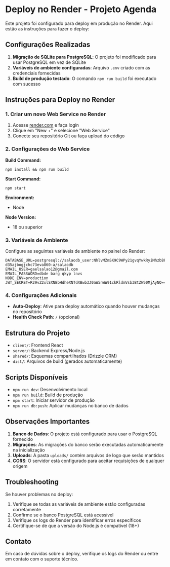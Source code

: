 # Deploy no Render - Projeto Agenda

Este projeto foi configurado para deploy em produção no Render. Aqui estão as instruções para fazer o deploy:

## Configurações Realizadas

1. **Migração de SQLite para PostgreSQL**: O projeto foi modificado para usar PostgreSQL em vez de SQLite
2. **Variáveis de ambiente configuradas**: Arquivo `.env` criado com as credenciais fornecidas
3. **Build de produção testado**: O comando `npm run build` foi executado com sucesso

## Instruções para Deploy no Render

### 1. Criar um novo Web Service no Render

1. Acesse [render.com](https://render.com) e faça login
2. Clique em "New +" e selecione "Web Service"
3. Conecte seu repositório Git ou faça upload do código

### 2. Configurações do Web Service

**Build Command:**
```
npm install && npm run build
```

**Start Command:**
```
npm start
```

**Environment:**
- Node

**Node Version:**
- 18 ou superior

### 3. Variáveis de Ambiente

Configure as seguintes variáveis de ambiente no painel do Render:

```
DATABASE_URL=postgresql://salaodb_user:NhlvMZmSK9C9WPy21gvqYwkRyiMhzbBF@dpg-d35ajbogjchc73eva860-a/salaodb
EMAIL_USER=gaelsalao12@gmail.com
EMAIL_PASSWORD=dbde barg qkyp lnvs
NODE_ENV=production
JWT_SECRET=R29vZ2xlSXNBbHdheXNTdXBwb3J0aW5nWW91ckRldmVsb3BtZW50MjAyNQ==
```

### 4. Configurações Adicionais

- **Auto-Deploy**: Ative para deploy automático quando houver mudanças no repositório
- **Health Check Path**: `/` (opcional)

## Estrutura do Projeto

- `client/`: Frontend React
- `server/`: Backend Express/Node.js
- `shared/`: Esquemas compartilhados (Drizzle ORM)
- `dist/`: Arquivos de build (gerados automaticamente)

## Scripts Disponíveis

- `npm run dev`: Desenvolvimento local
- `npm run build`: Build de produção
- `npm start`: Iniciar servidor de produção
- `npm run db:push`: Aplicar mudanças no banco de dados

## Observações Importantes

1. **Banco de Dados**: O projeto está configurado para usar o PostgreSQL fornecido
2. **Migrações**: As migrações do banco serão executadas automaticamente na inicialização
3. **Uploads**: A pasta `uploads/` contém arquivos de logo que serão mantidos
4. **CORS**: O servidor está configurado para aceitar requisições de qualquer origem

## Troubleshooting

Se houver problemas no deploy:

1. Verifique se todas as variáveis de ambiente estão configuradas corretamente
2. Confirme se o banco PostgreSQL está acessível
3. Verifique os logs do Render para identificar erros específicos
4. Certifique-se de que a versão do Node.js é compatível (18+)

## Contato

Em caso de dúvidas sobre o deploy, verifique os logs do Render ou entre em contato com o suporte técnico.

